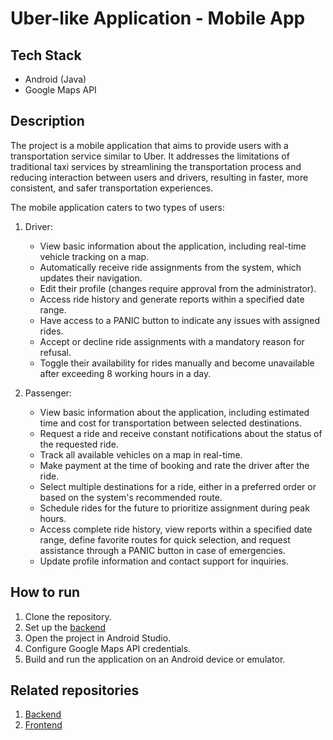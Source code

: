 # Uber-like Application - Mobile App

## Tech Stack

- Android (Java)
- Google Maps API

## Description

The project is a mobile application that aims to provide users with a transportation service similar to Uber. It addresses the limitations of traditional taxi services by streamlining the transportation process and reducing interaction between users and drivers, resulting in faster, more consistent, and safer transportation experiences.

The mobile application caters to two types of users:

1. Driver:
   - View basic information about the application, including real-time vehicle tracking on a map.
   - Automatically receive ride assignments from the system, which updates their navigation.
   - Edit their profile (changes require approval from the administrator).
   - Access ride history and generate reports within a specified date range.
   - Have access to a PANIC button to indicate any issues with assigned rides.
   - Accept or decline ride assignments with a mandatory reason for refusal.
   - Toggle their availability for rides manually and become unavailable after exceeding 8 working hours in a day.

2. Passenger:
   - View basic information about the application, including estimated time and cost for transportation between selected destinations.
   - Request a ride and receive constant notifications about the status of the requested ride.
   - Track all available vehicles on a map in real-time.
   - Make payment at the time of booking and rate the driver after the ride.
   - Select multiple destinations for a ride, either in a preferred order or based on the system's recommended route.
   - Schedule rides for the future to prioritize assignment during peak hours.
   - Access complete ride history, view reports within a specified date range, define favorite routes for quick selection, and request assistance through a PANIC button in case of emergencies.
   - Update profile information and contact support for inquiries.

## How to run

1. Clone the repository.
2. Set up the [backend](https://github.com/VukRadmilovic/uber-like-backend) 
3. Open the project in Android Studio.
4. Configure Google Maps API credentials.
5. Build and run the application on an Android device or emulator.

## Related repositories
1. [Backend](https://github.com/VukRadmilovic/uber-like-backend)
2. [Frontend](https://github.com/VukRadmilovic/uber-like-frontend)
